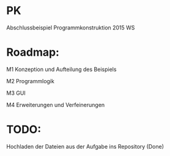 # PK
Abschlussbeispiel Programmkonstruktion 2015 WS

# Roadmap:
M1 Konzeption und Aufteilung des Beispiels

M2 Programmlogik

M3 GUI

M4 Erweiterungen und Verfeinerungen

# TODO: 
Hochladen der Dateien aus der Aufgabe ins Repository (Done)
